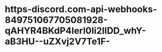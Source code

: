 # https-discord.com-api-webhooks-849751067705081928-qAHYR4BKdP4lerl0Ii2llDD_whY-aB3HU--uZXvj2V7Te1F-